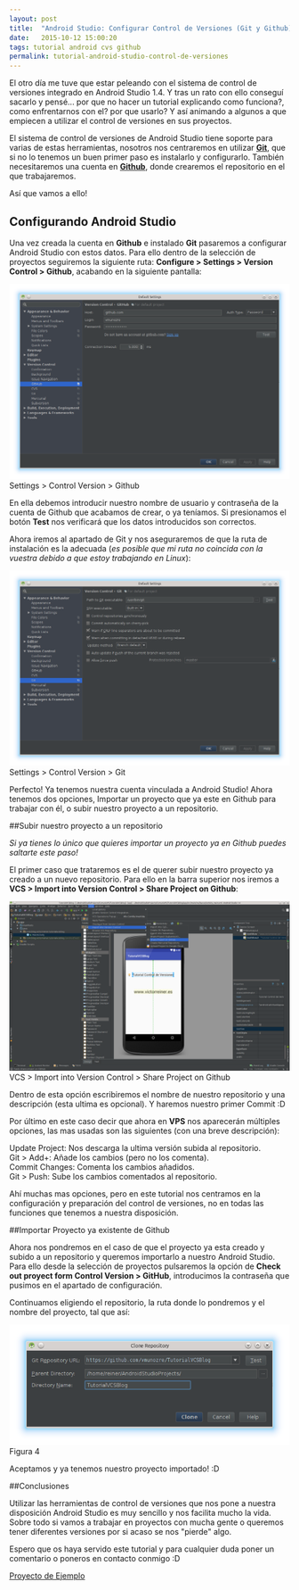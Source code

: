 ```yaml
---
layout: post
title:  "Android Studio: Configurar Control de Versiones (Git y Github)"
date:   2015-10-12 15:00:20
tags: tutorial android cvs github
permalink: tutorial-android-studio-control-de-versiones
---
```


El otro día me tuve que estar peleando con el sistema de control de versiones integrado en Android Studio 1.4. Y tras un rato con ello conseguí sacarlo y pensé... por que no hacer un tutorial explicando como funciona?, como enfrentarnos con el? por que usarlo? Y así animando a algunos a que empiecen a utilizar el control de versiones en sus proyectos.

El sistema de control de versiones de Android Studio tiene soporte para varias de estas herramientas, nosotros nos centraremos en utilizar **[Git][giturl]**, que si no lo tenemos un buen primer paso es instalarlo y configurarlo. También necesitaremos una cuenta en **[Github][githuburl]**, donde crearemos el repositorio en el que trabajaremos.

Así que vamos a ello!


## Configurando Android Studio

Una vez creada la cuenta en **Github** e instalado **Git** pasaremos a configurar Android Studio con estos datos. Para ello dentro de la selección de proyectos seguiremos la siguiente ruta: **Configure > Settings > Version Control > Github**, acabando en la siguiente pantalla:

<div class="ui centered card">
  <div class="image">
    <a href="/images/android-cvs-1.png"><img src="/images/android-cvs-1.png"></a>
  </div>
  <div class="content">
    <div class="description">
      Settings > Control Version > Github
    </div>
  </div>
</div>

En ella debemos introducir nuestro nombre de usuario y contraseña de la cuenta de Github que acabamos de crear, o ya teníamos. Si presionamos el botón **Test** nos verificará que los datos introducidos son correctos.

Ahora iremos al apartado de Git y nos aseguraremos de que la ruta de instalación es la adecuada (*es posible que mi ruta no coincida con la vuestra debido a que estoy trabajando en Linux*):

<div class="ui centered card">
  <div class="image">
    <a href="/images/android-cvs-3.png"><img src="/images/android-cvs-3.png"></a>
  </div>
  <div class="content">
    <div class="description">
      Settings > Control Version > Git
    </div>
  </div>
</div>

Perfecto! Ya tenemos nuestra cuenta vinculada a Android Studio! Ahora tenemos dos opciones, Importar un proyecto que ya este en Github para trabajar con él, o subir nuestro proyecto a un repositorio.


##Subir nuestro proyecto a un repositorio

*Si ya tienes lo único que quieres importar un proyecto ya en Github puedes saltarte este paso!*

El primer caso que trataremos es el de querer subir nuestro proyecto ya creado a un nuevo repositorio. Para ello en la barra superior nos iremos a **VCS > Import into Version Control > Share Project on Github**:

<div class="ui centered card">
  <div class="image">
    <a href="/images/android-cvs-4.png"><img src="/images/android-cvs-4.png"></a>
  </div>
  <div class="content">
    <div class="description">
      VCS > Import into Version Control > Share Project on Github
    </div>
  </div>
</div>

Dentro de esta opción escribiremos el nombre de nuestro repositorio y una descripción (esta ultima es opcional). Y haremos nuestro primer Commit :D

Por último en este caso decir que ahora en **VPS** nos aparecerán múltiples opciones, las mas usadas son las siguientes (con una breve descripción):

<div class="ui bulleted list">
  <div class="item">Update Project: Nos descarga la ultima versión subida al repositorio.</div>
  <div class="item">Git > Add+: Añade los cambios (pero no los comenta).</div>
  <div class="item">Commit Changes: Comenta los cambios añadidos.</div>
  <div class="item">Git > Push: Sube los cambios comentados al repositorio.</div>
</div>

Ahí muchas mas opciones, pero en este tutorial nos centramos en la configuración y preparación del control de versiones, no en todas las funciones que tenemos a nuestra disposición.


##Importar Proyecto ya existente de Github

Ahora nos pondremos en el caso de que el proyecto ya esta creado y subido a un repositorio y queremos importarlo a nuestro Android Studio. Para ello desde la selección de proyectos pulsaremos la opción de **Check out proyect form Control Version > GitHub**, introducimos la contraseña que pusimos en el apartado de configuración.

Continuamos eligiendo el repositorio, la ruta donde lo pondremos y el nombre del proyecto, tal que así:

<div class="ui centered card">
  <div class="image">
    <a href="/images/android-cvs-10.png"><img src="/images/android-cvs-10.png"></a>
  </div>
  <div class="content">
    <div class="description">
      Figura 4
    </div>
  </div>
</div>

Aceptamos y ya tenemos nuestro proyecto importado! :D


##Conclusiones

Utilizar las herramientas de control de versiones que nos pone a nuestra disposición Android Studio es muy sencillo y nos facilita mucho la vida. Sobre todo si vamos a trabajar en proyectos con mucha gente o queremos tener diferentes versiones por si acaso se nos "pierde" algo.

Espero que os haya servido este tutorial y para cualquier duda poner un comentario o poneros en contacto conmigo :D

<div class="ui label">
  <a href="https://github.com/vmunozre/TutorialVCSBlog"><i class="github alternate icon"></i> Proyecto de Ejemplo</a>
</div>

[giturl]:   https://git-scm.com/
[githuburl]:   https://github.com/
[gitproyect]:   https://github.com/vmunozre/TutorialVCSBlog
